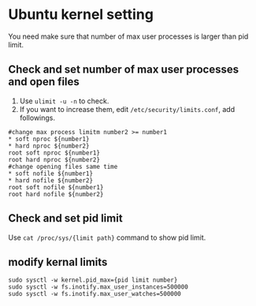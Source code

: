# Ubuntu kernel setting
You need make sure that number of max user processes is larger than pid limit.

## Check and set number of max user processes and open files
1. Use `ulimit -u -n` to check.
2. If you want to increase them, edit `/etc/security/limits.conf`, add followings.

``` 
#change max process limitm number2 >= number1
* soft nproc ${number1}
* hard nproc ${number2} 
root soft nproc ${number1}
root hard nproc ${number2}
#change opening files same time
* soft nofile ${number1}
* hard nofile ${number2}   
root soft nofile ${number1}
root hard nofile ${number2}
```
## Check and set pid limit
Use `cat /proc/sys/{limit path}` command to show pid limit.

## modify kernal limits 
```
sudo sysctl -w kernel.pid_max={pid limit number}
sudo sysctl -w fs.inotify.max_user_instances=500000
sudo sysctl -w fs.inotify.max_user_watches=500000
```

